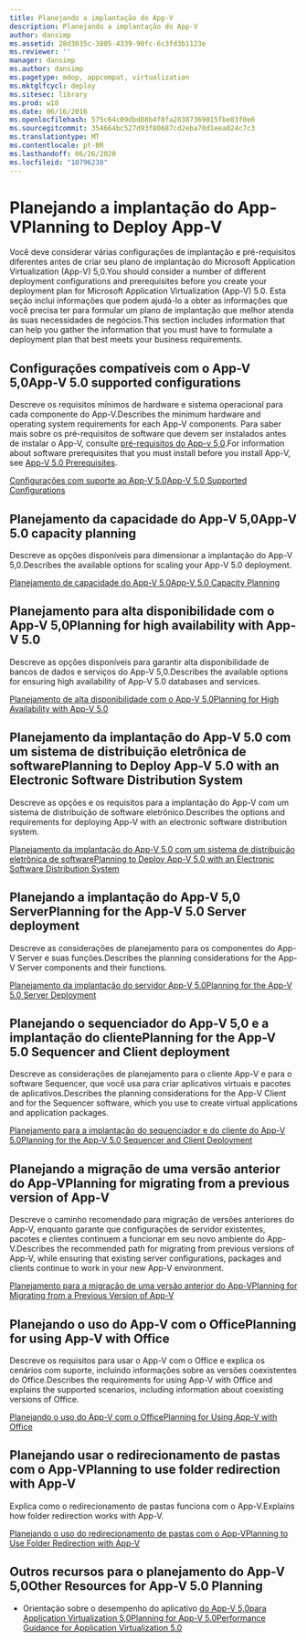 ```yaml
---
title: Planejando a implantação do App-V
description: Planejando a implantação do App-V
author: dansimp
ms.assetid: 28d3035c-3805-4339-90fc-6c3fd3b1123e
ms.reviewer: ''
manager: dansimp
ms.author: dansimp
ms.pagetype: mdop, appcompat, virtualization
ms.mktglfcycl: deploy
ms.sitesec: library
ms.prod: w10
ms.date: 06/16/2016
ms.openlocfilehash: 575c64c09dbd88b4f8fa28387369015fbe83f0e6
ms.sourcegitcommit: 354664bc527d93f80687cd2eba70d1eea024c7c3
ms.translationtype: MT
ms.contentlocale: pt-BR
ms.lasthandoff: 06/26/2020
ms.locfileid: "10796238"
---
```

# <span data-ttu-id="dced0-103">Planejando a implantação do App-V</span><span class="sxs-lookup"><span data-stu-id="dced0-103">Planning to Deploy App-V</span></span>


<span data-ttu-id="dced0-104">Você deve considerar várias configurações de implantação e pré-requisitos diferentes antes de criar seu plano de implantação do Microsoft Application Virtualization (App-V) 5,0.</span><span class="sxs-lookup"><span data-stu-id="dced0-104">You should consider a number of different deployment configurations and prerequisites before you create your deployment plan for Microsoft Application Virtualization (App-V) 5.0.</span></span> <span data-ttu-id="dced0-105">Esta seção inclui informações que podem ajudá-lo a obter as informações que você precisa ter para formular um plano de implantação que melhor atenda às suas necessidades de negócios.</span><span class="sxs-lookup"><span data-stu-id="dced0-105">This section includes information that can help you gather the information that you must have to formulate a deployment plan that best meets your business requirements.</span></span>

## <a href="" id="---------app-v-5-0-supported-configurations"></a> <span data-ttu-id="dced0-106">Configurações compatíveis com o App-V 5,0</span><span class="sxs-lookup"><span data-stu-id="dced0-106">App-V 5.0 supported configurations</span></span>


<span data-ttu-id="dced0-107">Descreve os requisitos mínimos de hardware e sistema operacional para cada componente do App-V.</span><span class="sxs-lookup"><span data-stu-id="dced0-107">Describes the minimum hardware and operating system requirements for each App-V components.</span></span> <span data-ttu-id="dced0-108">Para saber mais sobre os pré-requisitos de software que devem ser instalados antes de instalar o App-V, consulte [pré-requisitos do App-v 5,0](app-v-50-prerequisites.md).</span><span class="sxs-lookup"><span data-stu-id="dced0-108">For information about software prerequisites that you must install before you install App-V, see [App-V 5.0 Prerequisites](app-v-50-prerequisites.md).</span></span>

[<span data-ttu-id="dced0-109">Configurações com suporte ao App-V 5.0</span><span class="sxs-lookup"><span data-stu-id="dced0-109">App-V 5.0 Supported Configurations</span></span>](app-v-50-supported-configurations.md)

## <span data-ttu-id="dced0-110">Planejamento da capacidade do App-V 5,0</span><span class="sxs-lookup"><span data-stu-id="dced0-110">App-V 5.0 capacity planning</span></span>


<span data-ttu-id="dced0-111">Descreve as opções disponíveis para dimensionar a implantação do App-V 5,0.</span><span class="sxs-lookup"><span data-stu-id="dced0-111">Describes the available options for scaling your App-V 5.0 deployment.</span></span>

[<span data-ttu-id="dced0-112">Planejamento de capacidade do App-V 5.0</span><span class="sxs-lookup"><span data-stu-id="dced0-112">App-V 5.0 Capacity Planning</span></span>](app-v-50-capacity-planning.md)

## <span data-ttu-id="dced0-113">Planejamento para alta disponibilidade com o App-V 5,0</span><span class="sxs-lookup"><span data-stu-id="dced0-113">Planning for high availability with App-V 5.0</span></span>


<span data-ttu-id="dced0-114">Descreve as opções disponíveis para garantir alta disponibilidade de bancos de dados e serviços do App-V 5,0.</span><span class="sxs-lookup"><span data-stu-id="dced0-114">Describes the available options for ensuring high availability of App-V 5.0 databases and services.</span></span>

[<span data-ttu-id="dced0-115">Planejamento de alta disponibilidade com o App-V 5.0</span><span class="sxs-lookup"><span data-stu-id="dced0-115">Planning for High Availability with App-V 5.0</span></span>](planning-for-high-availability-with-app-v-50.md)

## <span data-ttu-id="dced0-116">Planejamento da implantação do App-V 5.0 com um sistema de distribuição eletrônica de software</span><span class="sxs-lookup"><span data-stu-id="dced0-116">Planning to Deploy App-V 5.0 with an Electronic Software Distribution System</span></span>


<span data-ttu-id="dced0-117">Descreve as opções e os requisitos para a implantação do App-V com um sistema de distribuição de software eletrônico.</span><span class="sxs-lookup"><span data-stu-id="dced0-117">Describes the options and requirements for deploying App-V with an electronic software distribution system.</span></span>

[<span data-ttu-id="dced0-118">Planejamento da implantação do App-V 5.0 com um sistema de distribuição eletrônica de software</span><span class="sxs-lookup"><span data-stu-id="dced0-118">Planning to Deploy App-V 5.0 with an Electronic Software Distribution System</span></span>](planning-to-deploy-app-v-50-with-an-electronic-software-distribution-system.md)

## <span data-ttu-id="dced0-119">Planejando a implantação do App-V 5,0 Server</span><span class="sxs-lookup"><span data-stu-id="dced0-119">Planning for the App-V 5.0 Server deployment</span></span>


<span data-ttu-id="dced0-120">Descreve as considerações de planejamento para os componentes do App-V Server e suas funções.</span><span class="sxs-lookup"><span data-stu-id="dced0-120">Describes the planning considerations for the App-V Server components and their functions.</span></span>

[<span data-ttu-id="dced0-121">Planejamento da implantação do servidor App-V 5.0</span><span class="sxs-lookup"><span data-stu-id="dced0-121">Planning for the App-V 5.0 Server Deployment</span></span>](planning-for-the-app-v-50-server-deployment.md)

## <span data-ttu-id="dced0-122">Planejando o sequenciador do App-V 5,0 e a implantação do cliente</span><span class="sxs-lookup"><span data-stu-id="dced0-122">Planning for the App-V 5.0 Sequencer and Client deployment</span></span>


<span data-ttu-id="dced0-123">Descreve as considerações de planejamento para o cliente App-V e para o software Sequencer, que você usa para criar aplicativos virtuais e pacotes de aplicativos.</span><span class="sxs-lookup"><span data-stu-id="dced0-123">Describes the planning considerations for the App-V Client and for the Sequencer software, which you use to create virtual applications and application packages.</span></span>

[<span data-ttu-id="dced0-124">Planejamento para a implantação do sequenciador e do cliente do App-V 5.0</span><span class="sxs-lookup"><span data-stu-id="dced0-124">Planning for the App-V 5.0 Sequencer and Client Deployment</span></span>](planning-for-the-app-v-50-sequencer-and-client-deployment.md)

## <span data-ttu-id="dced0-125">Planejando a migração de uma versão anterior do App-V</span><span class="sxs-lookup"><span data-stu-id="dced0-125">Planning for migrating from a previous version of App-V</span></span>


<span data-ttu-id="dced0-126">Descreve o caminho recomendado para migração de versões anteriores do App-V, enquanto garante que configurações de servidor existentes, pacotes e clientes continuem a funcionar em seu novo ambiente do App-V.</span><span class="sxs-lookup"><span data-stu-id="dced0-126">Describes the recommended path for migrating from previous versions of App-V, while ensuring that existing server configurations, packages and clients continue to work in your new App-V environment.</span></span>

[<span data-ttu-id="dced0-127">Planejamento para a migração de uma versão anterior do App-V</span><span class="sxs-lookup"><span data-stu-id="dced0-127">Planning for Migrating from a Previous Version of App-V</span></span>](planning-for-migrating-from-a-previous-version-of-app-v.md)

## <span data-ttu-id="dced0-128">Planejando o uso do App-V com o Office</span><span class="sxs-lookup"><span data-stu-id="dced0-128">Planning for using App-V with Office</span></span>


<span data-ttu-id="dced0-129">Descreve os requisitos para usar o App-V com o Office e explica os cenários com suporte, incluindo informações sobre as versões coexistentes do Office.</span><span class="sxs-lookup"><span data-stu-id="dced0-129">Describes the requirements for using App-V with Office and explains the supported scenarios, including information about coexisting versions of Office.</span></span>

[<span data-ttu-id="dced0-130">Planejando o uso do App-V com o Office</span><span class="sxs-lookup"><span data-stu-id="dced0-130">Planning for Using App-V with Office</span></span>](planning-for-using-app-v-with-office.md)

## <span data-ttu-id="dced0-131">Planejando usar o redirecionamento de pastas com o App-V</span><span class="sxs-lookup"><span data-stu-id="dced0-131">Planning to use folder redirection with App-V</span></span>


<span data-ttu-id="dced0-132">Explica como o redirecionamento de pastas funciona com o App-V.</span><span class="sxs-lookup"><span data-stu-id="dced0-132">Explains how folder redirection works with App-V.</span></span>

[<span data-ttu-id="dced0-133">Planejando o uso do redirecionamento de pastas com o App-V</span><span class="sxs-lookup"><span data-stu-id="dced0-133">Planning to Use Folder Redirection with App-V</span></span>](planning-to-use-folder-redirection-with-app-v.md)

## <a href="" id="other-resources-for-app-v-5-0-planning-"></a><span data-ttu-id="dced0-134">Outros recursos para o planejamento do App-V 5,0</span><span class="sxs-lookup"><span data-stu-id="dced0-134">Other Resources for App-V 5.0 Planning</span></span>


-   <span data-ttu-id="dced0-135">Orientação sobre o desempenho do aplicativo [do App-V 5,0](planning-for-app-v-50-rc.md)[para Application Virtualization 5,0](performance-guidance-for-application-virtualization-50.md)</span><span class="sxs-lookup"><span data-stu-id="dced0-135">[Planning for App-V 5.0](planning-for-app-v-50-rc.md)[Performance Guidance for Application Virtualization 5.0](performance-guidance-for-application-virtualization-50.md)</span></span>

 

 





